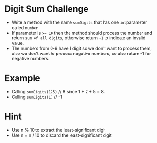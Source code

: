 # Digit Sum Challenge
* Write a method with the name `sumDigits` that has one `int`parameter called `number`
* If parameter is `>= 10` then the method should process the number and return `sum of all digits`, otherwise return 
  `-1` to indicate an invalid value.
* The numbers from 0-9 have 1 digit so we don't want to process them, also we don't want to process negative numbers, so also return -1 for negative numbers.

# Example
* Calling `sumDigits(125)` // 8 since 1 + 2 + 5 = 8.
* Calling `sumDigits(1)` // -1

# Hint
* Use n % 10 to extract the least-significant digit
* Use n = n / 10 to discard the least-significant digit